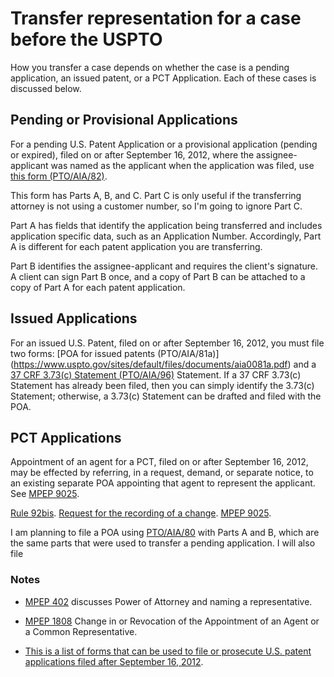 Transfer representation for a case before the USPTO
=========

How you transfer a case depends on whether the case is a pending application, an issued patent, or a PCT Application. Each of these cases is discussed below.

## Pending or Provisional Applications

For a pending U.S. Patent Application or a provisional application (pending or expired), filed on or after September 16, 2012, where the assignee-applicant was named as the applicant when the application was filed, use [this form \(PTO/AIA/82\)](https://www.uspto.gov/sites/default/files/forms/aia0082.pdf).

This form has Parts A, B, and C. Part C is only useful if the transferring attorney is not using a customer number, so I'm going to ignore Part C.

Part A has fields that identify the application being transferred and includes application specific data, such as an Application Number. Accordingly, Part A is different for each patent application you are transferring.

Part B identifies the assignee-applicant and requires the client's signature. A client can sign Part B once, and a copy of Part B can be attached to a copy of Part A for each patent application.

## Issued Applications

For an issued U.S. Patent, filed on or after September 16, 2012, you must file two forms: [POA for issued patents \(PTO/AIA/81a\)] (https://www.uspto.gov/sites/default/files/documents/aia0081a.pdf) and a [37 CRF 3.73\(c\) Statement \(PTO/AIA/96\)](https://www.uspto.gov/sites/default/files/forms/aia0096.pdf) Statement.  If a 37 CRF 3.73\(c\) Statement has already been filed, then you can simply identify the 3.73\(c\) Statement; otherwise, a 3.73\(c\) Statement can be drafted and filed with the POA.


## PCT Applications

Appointment of an agent for a PCT, filed on or after September 16, 2012, may be effected by referring, in a request, demand, or separate notice, to an existing separate POA appointing that agent to represent the applicant. See [MPEP 9025](https://www.uspto.gov/web/offices/pac/mpep/mpep-9025-appx-t.html#d0e377280).

[Rule 92bis](http://www.wipo.int/pct/en/texts/rules/r92bis.htm).
[Request for the recording of a change](http://www.wipo.int/export/sites/www/pct/en/forms/ro/editable/ed_ro113.pdf).
[MPEP 9025](https://www.uspto.gov/web/offices/pac/mpep/mpep-9025-appx-t.html#d0e377231).

I am planning to file a POA using [PTO/AIA/80](https://www.uspto.gov/sites/default/files/forms/aia0080.pdf) with Parts A and B, which are the same parts that were used to transfer a pending application.  I will also file 

### Notes

* [MPEP 402](https://www.uspto.gov/web/offices/pac/mpep/s402.html) discusses Power of Attorney and naming a representative.

* [MPEP 1808](https://www.uspto.gov/web/offices/pac/mpep/s1808.html) Change in or Revocation of the Appointment of an Agent or a Common Representative.

* [This is a list of forms that can be used to file or prosecute U.S. patent applications filed after September 16, 2012](http://www.uspto.gov/patent/forms/forms-patent-applications-filed-or-after-september-16-2012).
